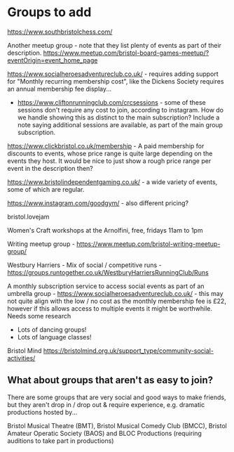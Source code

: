 # Groups to add

https://www.southbristolchess.com/

Another meetup group - note that they list plenty of events as part of their description. https://www.meetup.com/bristol-board-games-meetup/?eventOrigin=event_home_page

https://www.socialheroesadventureclub.co.uk/ - requires adding support for "Monthly recurring membership cost", like the Dickens Society requires an annual membership fee display...

- https://www.cliftonrunningclub.com/crcsessions - some of these sessions don't require any cost to join, according to instagram. How do we handle showing this as distinct to the main subscription? Include a note saying additional sessions are available, as part of the main group subscription.

https://www.clickbristol.co.uk/membership - A paid membership for discounts to events, whose price range is quite large depending on the events they host. It would be nice to just show a rough price range per event in the description then?

https://www.bristolindependentgaming.co.uk/ - a wide variety of events, some of which are regular.

https://www.instagram.com/goodgym/ - also different pricing?

bristol.lovejam

Women's Craft workshops at the Arnolfini, free, fridays 11am to 1pm

Writing meetup group - https://www.meetup.com/bristol-writing-meetup-group/

Westbury Harriers - Mix of social / competitive runs - https://groups.runtogether.co.uk/WestburyHarriersRunningClub/Runs

A monthly subscription service to access social events as part of an umbrella group - https://www.socialheroesadventureclub.co.uk/ - this may not quite align with the low / no cost as the monthly membership fee is £22, however if this allows access to multiple events it might be worthwhile. Needs some research

- Lots of dancing groups!
- Lots of language classes!

Bristol Mind https://bristolmind.org.uk/support_type/community-social-activities/

## What about groups that aren't as easy to join?

There are some groups that are very social and good ways to make friends, but they aren't drop in / drop out & require experience, e.g. dramatic productions hosted by...

Bristol Musical Theatre (BMT), Bristol Musical Comedy Club (BMCC), Bristol Amateur Operatic Society (BAOS) and BLOC Productions (requiring auditions to take part in productions)
